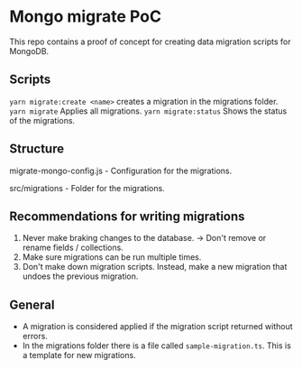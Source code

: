 # Mongo migrate PoC

This repo contains a proof of concept for creating data migration scripts for MongoDB.

## Scripts
`yarn migrate:create <name>` creates a migration in the migrations folder.
`yarn migrate` Applies all migrations.
`yarn migrate:status` Shows the status of the migrations.

## Structure
migrate-mongo-config.js - Configuration for the migrations.

src/migrations - Folder for the migrations.

## Recommendations for writing migrations
1. Never make braking changes to the database. -> Don't remove or rename fields / collections.
2. Make sure migrations can be run multiple times.
3. Don't make down migration scripts. Instead, make a new migration that undoes the previous migration.

## General
- A migration is considered applied if the migration script returned without errors.
- In the migrations folder there is a file called `sample-migration.ts`. This is a template for new migrations.
